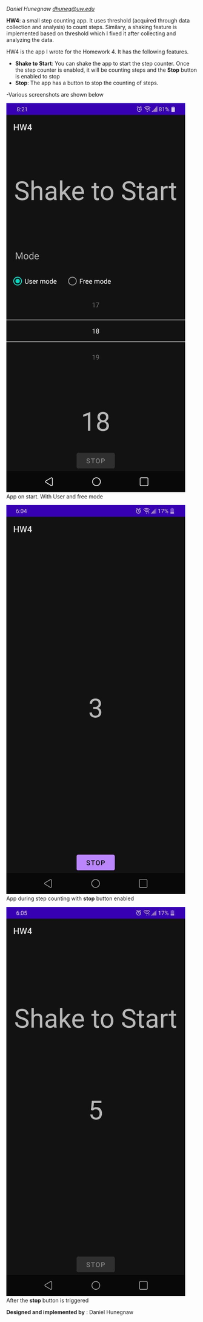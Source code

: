 
*Daniel Hunegnaw <dhuneg@uw.edu>*
 
 **HW4**: a small step counting app. It uses threshold (acquired through data collection and analysis) to count steps. Similary, a shaking feature is implemented based on threshold which I fixed it after collecting and analyzing the data.

HW4 is the app I wrote for the Homework 4. It has the following features.
- **Shake to Start**: You can shake the app to start the step counter. Once the step counter is enabled, it will be counting steps and the **Stop** button is enabled to stop
- **Stop**: The app has a button to stop the counting of steps.
  
-Various screenshots are shown below

![Start](images/start.jpg)<br /> 
App on start. With User and free mode

![Step Counting](images/duringcount.jpg)<br /> 
App during step counting with **stop** button enabled

![After button stop hit](images/afterstop.jpg)<br /> 
After the **stop** button is triggered

**Designed and implemented by** : Daniel Hunegnaw

